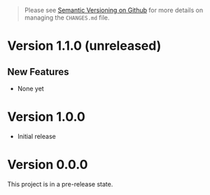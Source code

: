 > Please see [Semantic Versioning on Github](https://blog.stratifylabs.dev/device/2021-07-12-Semantic-Versioning-and-Github/) for more details on managing the `CHANGES.md` file.

# Version 1.1.0 (unreleased)

## New Features

- None yet

# Version 1.0.0

- Initial release

# Version 0.0.0

This project is in a pre-release state.
